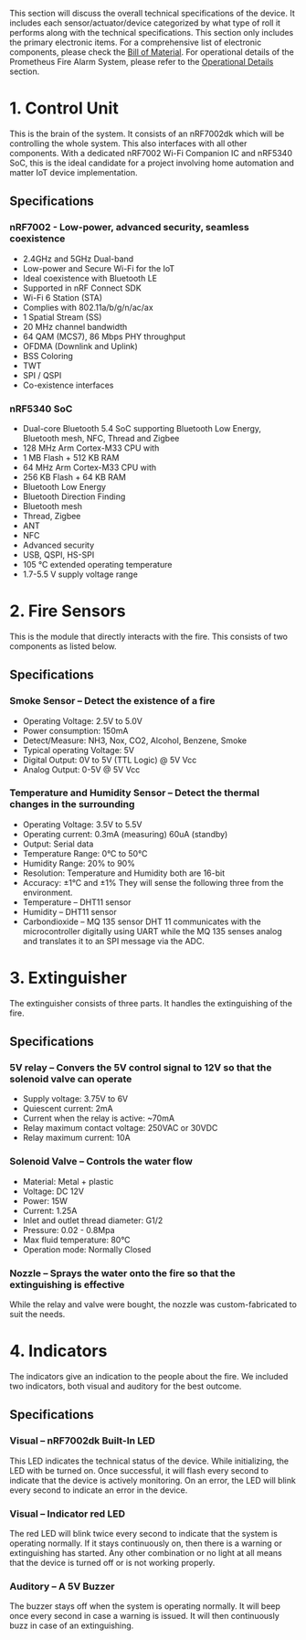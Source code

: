This section will discuss the overall technical specifications of the device. It includes each sensor/actuator/device categorized by what type of roll it performs along with the technical specifications. This section only includes the primary electronic items. For a comprehensive list of electronic components, please check the [Bill of Material](./Bill_of_Material.md). For operational details of the Prometheus Fire Alarm System, please refer to the [Operational Details](./Operational_Details.md) section.
# 1\. Control Unit
This is the brain of the system. It consists of an nRF7002dk which will be controlling the whole system. This also interfaces with all other components. With a dedicated nRF7002 Wi-Fi Companion IC and nRF5340 SoC, this is the ideal candidate for a project involving home automation and matter IoT device implementation.
## Specifications
### nRF7002 - Low-power, advanced security, seamless coexistence
- 2\.4GHz and 5GHz Dual-band
- Low-power and Secure Wi-Fi for the IoT
- Ideal coexistence with Bluetooth LE
- Supported in nRF Connect SDK
- Wi-Fi 6 Station (STA)
- Complies with 802.11a/b/g/n/ac/ax
- 1 Spatial Stream (SS)
- 20 MHz channel bandwidth
- 64 QAM (MCS7), 86 Mbps PHY throughput
- OFDMA (Downlink and Uplink)
- BSS Coloring
- TWT
- SPI / QSPI
- Co-existence interfaces
### nRF5340 SoC
- Dual-core Bluetooth 5.4 SoC supporting Bluetooth Low Energy, Bluetooth mesh, NFC, Thread and Zigbee
- 128 MHz Arm Cortex-M33 CPU with
- 1 MB Flash + 512 KB RAM
- 64 MHz Arm Cortex-M33 CPU with
- 256 KB Flash + 64 KB RAM
- Bluetooth Low Energy
- Bluetooth Direction Finding
- Bluetooth mesh
- Thread, Zigbee
- ANT
- NFC
- Advanced security
- USB, QSPI, HS-SPI
- 105 °C extended operating temperature
- 1\.7-5.5 V supply voltage range
# 2\. Fire Sensors
This is the module that directly interacts with the fire. This consists of two components as listed below.
## Specifications
### Smoke Sensor – Detect the existence of a fire
- Operating Voltage: 2.5V to 5.0V
- Power consumption: 150mA
- Detect/Measure: NH3, Nox, CO2, Alcohol, Benzene, Smoke
- Typical operating Voltage: 5V
- Digital Output: 0V to 5V (TTL Logic) @ 5V Vcc
- Analog Output: 0-5V @ 5V Vcc
### Temperature and Humidity Sensor – Detect the thermal changes in the surrounding
- Operating Voltage: 3.5V to 5.5V
- Operating current: 0.3mA (measuring) 60uA (standby)
- Output: Serial data
- Temperature Range: 0°C to 50°C
- Humidity Range: 20% to 90%
- Resolution: Temperature and Humidity both are 16-bit
- Accuracy: ±1°C and ±1%
They will sense the following three from the environment.
- Temperature – DHT11 sensor
- Humidity – DHT11 sensor
- Carbondioxide – MQ 135 sensor
DHT 11 communicates with the microcontroller digitally using UART while the MQ 135 senses analog and translates it to an SPI message via the ADC.
# 3\. Extinguisher
The extinguisher consists of three parts. It handles the extinguishing of the fire.
## Specifications
### 5V relay – Convers the 5V control signal to 12V so that the solenoid valve can operate
- Supply voltage: 3.75V to 6V
- Quiescent current: 2mA
- Current when the relay is active: \~70mA
- Relay maximum contact voltage: 250VAC or 30VDC
- Relay maximum current: 10A
### Solenoid Valve – Controls the water flow
- Material: Metal + plastic
- Voltage: DC 12V
- Power: 15W
- Current: 1.25A
- Inlet and outlet thread diameter: G1/2
- Pressure: 0.02 - 0.8Mpa
- Max fluid temperature: 80°C
- Operation mode: Normally Closed
### Nozzle – Sprays the water onto the fire so that the extinguishing is effective
While the relay and valve were bought, the nozzle was custom-fabricated to suit the needs.
# 4\. Indicators
The indicators give an indication to the people about the fire. We included two indicators, both visual and auditory for the best outcome.
## Specifications
### Visual – nRF7002dk Built-In LED
This LED indicates the technical status of the device. While initializing, the LED with be turned on. Once successful, it will flash every second to indicate that the device is actively monitoring. On an error, the LED will blink every second to indicate an error in the device.
### Visual – Indicator red LED
The red LED will blink twice every second to indicate that the system is operating normally. If it stays continuously on, then there is a warning or extinguishing has started. Any other combination or no light at all means that the device is turned off or is not working properly.
### Auditory – A 5V Buzzer
The buzzer stays off when the system is operating normally. It will beep once every second in case a warning is issued. It will then continuously buzz in case of an extinguishing.
